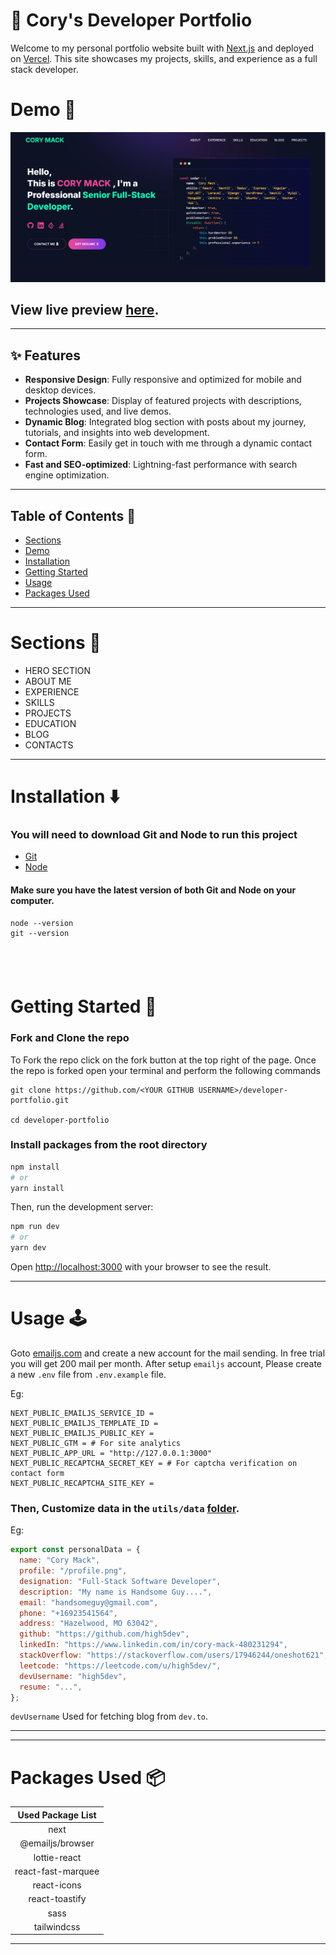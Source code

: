 # 🚀 Cory's Developer Portfolio

Welcome to my personal portfolio website built with [Next.js](https://nextjs.org) and deployed on [Vercel](https://vercel.com). This site showcases my projects, skills, and experience as a full stack developer.


# Demo :movie_camera:

![](./public/image/screen.png)

## View live preview [here](https://corymack.vercel.app/).

---

## ✨ Features

- **Responsive Design**: Fully responsive and optimized for mobile and desktop devices.
- **Projects Showcase**: Display of featured projects with descriptions, technologies used, and live demos.
- **Dynamic Blog**: Integrated blog section with posts about my journey, tutorials, and insights into web development.
- **Contact Form**: Easily get in touch with me through a dynamic contact form.
- **Fast and SEO-optimized**: Lightning-fast performance with search engine optimization.

---

## Table of Contents :scroll:

- [Sections](#sections-bookmark)
- [Demo](#demo-movie_camera)
- [Installation](#installation-arrow_down)
- [Getting Started](#getting-started-dart)
- [Usage](#usage-joystick)
- [Packages Used](#packages-used-package)

---

# Sections :bookmark:

- HERO SECTION
- ABOUT ME
- EXPERIENCE
- SKILLS
- PROJECTS
- EDUCATION
- BLOG
- CONTACTS

---

# Installation :arrow_down:

### You will need to download Git and Node to run this project

- [Git](https://git-scm.com/downloads)
- [Node](https://nodejs.org/en/download/)

#### Make sure you have the latest version of both Git and Node on your computer.

```
node --version
git --version
```

## <br />

# Getting Started :dart:

### Fork and Clone the repo

To Fork the repo click on the fork button at the top right of the page. Once the repo is forked open your terminal and perform the following commands

```
git clone https://github.com/<YOUR GITHUB USERNAME>/developer-portfolio.git

cd developer-portfolio
```

### Install packages from the root directory

```bash
npm install
# or
yarn install
```

Then, run the development server:

```bash
npm run dev
# or
yarn dev
```

Open [http://localhost:3000](http://localhost:3000) with your browser to see the result.

---

# Usage :joystick:

Goto [emailjs.com](https://www.emailjs.com/) and create a new account for the mail sending. In free trial you will get 200 mail per month. After setup `emailjs` account, Please create a new `.env` file from `.env.example` file.

Eg:

```env
NEXT_PUBLIC_EMAILJS_SERVICE_ID =
NEXT_PUBLIC_EMAILJS_TEMPLATE_ID =
NEXT_PUBLIC_EMAILJS_PUBLIC_KEY =
NEXT_PUBLIC_GTM = # For site analytics
NEXT_PUBLIC_APP_URL = "http://127.0.0.1:3000"
NEXT_PUBLIC_RECAPTCHA_SECRET_KEY = # For captcha verification on contact form
NEXT_PUBLIC_RECAPTCHA_SITE_KEY =
```

### Then, Customize data in the `utils/data` [folder](https://github.com/said7388/developer-portfolio/tree/main/utils/data).

Eg:

```javascript
export const personalData = {
  name: "Cory Mack",
  profile: "/profile.png",
  designation: "Full-Stack Software Developer",
  description: "My name is Handsome Guy....",
  email: "handsomeguy@gmail.com",
  phone: "+16923541564",
  address: "Hazelwood, MO 63042",
  github: "https://github.com/high5dev",
  linkedIn: "https://www.linkedin.com/in/cory-mack-480231294",
  stackOverflow: "https://stackoverflow.com/users/17946244/oneshot621",
  leetcode: "https://leetcode.com/u/high5dev/",
  devUsername: "high5dev",
  resume: "...",
};
```

`devUsername` Used for fetching blog from `dev.to`.

---

---

# Packages Used :package:

| Used Package List  |
| :----------------: |
|        next        |
|  @emailjs/browser  |
|    lottie-react    |
| react-fast-marquee |
|    react-icons     |
|   react-toastify   |
|        sass        |
|    tailwindcss     |

---

